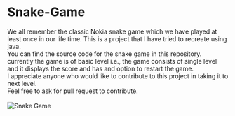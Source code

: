 # Snake-Game
We all remember the classic Nokia snake game which we have played at least once in our life time. This is a project that I have tried to recreate using java.
<br>You can find the source code for the snake game in this repository. currently the game is of basic level i.e., the game consists of single level and it displays the score and has and option to restart the game.
<br>I appreciate anyone who would like to contribute to this project in taking it to next level.
<br>Feel free to ask for pull request to contribute.
<br>
<br>![Snake Game](https://github.com/darshan-p-2508/Snake-Game/assets/140430203/0ecd3c7e-8745-41c1-a2ec-0e244dab3670)
